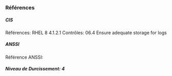 ### Références

##### CIS
Références: RHEL 8 4.1.2.1
Contrôles: 06.4 Ensure adequate storage for logs

##### ANSSI
Référence ANSSI:

##### Niveau de Durcissement: 4

